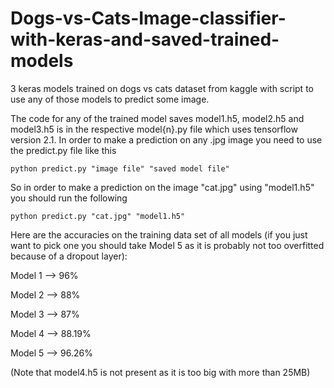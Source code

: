 # Dogs-vs-Cats-Image-classifier-with-keras-and-saved-trained-models
3 keras models trained on dogs vs cats dataset from kaggle with script to use any of those models to predict some image.

The code for any of the trained model saves model1.h5, model2.h5 and model3.h5 is in the respective model{n}.py file which uses tensorflow version 2.1.
In order to make a prediction on any .jpg image you need to use the predict.py file like this

```python predict.py "image file" "saved model file"```

So in order to make a prediction on the image "cat.jpg" using "model1.h5" you should run the following

```python predict.py "cat.jpg" "model1.h5"```

Here are the accuracies on the training data set of all models (if you just want to pick one you should take Model 5 as it is probably not too overfitted because of a dropout layer):

Model 1 --> 96%

Model 2 --> 88%

Model 3 --> 87%

Model 4 --> 88.19%

Model 5 --> 96.26%

(Note that model4.h5 is not present as it is too big with more than 25MB)
